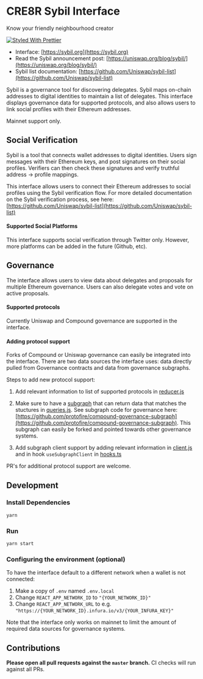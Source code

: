 # CRE8R Sybil Interface

Know your friendly neighbourhood creator

[![Styled With Prettier](https://img.shields.io/badge/code_style-prettier-ff69b4.svg)](https://prettier.io/)

- Interface: [https://sybil.org](https://sybil.org)
- Read the Sybil announcement post: [https://uniswap.org/blog/sybil/](https://uniswap.org/blog/sybil/)
- Sybil list documentation: [https://github.com/Uniswap/sybil-list](https://github.com/Uniswap/sybil-list)

Sybil is a governance tool for discovering delegates. Sybil maps on-chain addresses to digital identities to maintain a list of delegates. This interface displays governance data for supported protocols, and also allows users to link social profiles with their Ethereum addresses. 

 Mainnet support only. 

## Social Verification

Sybil is a tool that connects wallet addresses to digital identities. Users sign messages with their Ethereum keys, and post signatures on their social profiles. Verifiers can then check these signatures and verify truthful address -> profile mappings. 

This interface allows users to connect their Ethereum addresses to social profiles using the Sybil verification flow. For more detailed documentation on the Sybil verification process, see here: [https://github.com/Uniswap/sybil-list](https://github.com/Uniswap/sybil-list)

#### Supported Social Platforms

This interface supports social verification through Twitter only. However, more platforms can be added in the future (Github, etc). 

## Governance 

The interface allows users to view data about delegates and proposals for multiple Ethereum governance. Users can also delegate votes and vote on active proposals. 

#### Supported protocols 

Currently Uniswap and Compound governance are supported in the interface. 

#### Adding protocol support 

Forks of Compound or Uniswap governance can easily be integrated into the interface. There are two data sources the interface uses: data directly pulled from Governance contracts and data from governance subgraphs. 

Steps to add new protocol support: 

1. Add relevant information to list of supported protocols in [reducer.js](./src/state/governance/reducer.ts)

2. Make sure to have a [subgraph](https://thegraph.com/) that can return data that matches the stuctures in [queries.js](./src/apollo/queries.js). See subgraph code for governance here: [https://github.com/protofire/compound-governance-subgraph](https://github.com/protofire/compound-governance-subgraph). This subgraph can easily be forked and pointed towards other governance systems. 

3. Add subgraph  client support by adding relevant information in [client.js](./src/apollo/client.js) and in hook `useSubgraphClient` in [hooks.ts](./src/state/governance/hooks.ts)

PR's for additional protocol support are welcome. 

## Development

### Install Dependencies

```bash
yarn
```

### Run

```bash
yarn start
```

### Configuring the environment (optional)

To have the interface default to a different network when a wallet is not connected:

1. Make a copy of `.env` named `.env.local`
2. Change `REACT_APP_NETWORK_ID` to `"{YOUR_NETWORK_ID}"`
3. Change `REACT_APP_NETWORK_URL` to e.g. `"https://{YOUR_NETWORK_ID}.infura.io/v3/{YOUR_INFURA_KEY}"` 

Note that the interface only works on mainnet to limit the amount of required data sources for governance systems. 

## Contributions

**Please open all pull requests against the `master` branch.** 
CI checks will run against all PRs.

